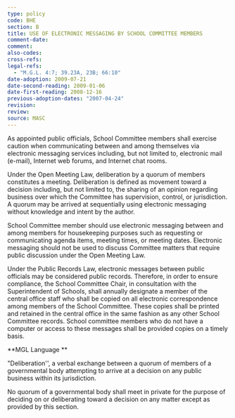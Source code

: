 ```yaml
---
type: policy
code: BHE
section: B
title: USE OF ELECTRONIC MESSAGING BY SCHOOL COMMITTEE MEMBERS
comment-date:
comment:
also-codes:
cross-refs:
legal-refs:
  - "M.G.L. 4:7; 39.23A, 23B; 66:10"
date-adoption: 2009-07-21
date-second-reading: 2009-01-06
date-first-reading: 2008-12-16
previous-adoption-dates: "2007-04-24"
revision: 
review: 
source: MASC
---
```


As appointed public officials, School Committee members shall exercise caution when communicating between and among themselves via electronic messaging services including, but not limited to, electronic mail (e-mail), Internet web forums, and Internet chat rooms.

Under the Open Meeting Law, deliberation by a quorum of members constitutes a meeting. Deliberation is defined as movement toward a decision including, but not limited to, the sharing of an opinion regarding business over which the Committee has supervision, control, or jurisdiction. A quorum may be arrived at sequentially using electronic messaging without knowledge and intent by the author.

School Committee member should use electronic messaging between and among members for housekeeping purposes such as requesting or communicating agenda items, meeting times, or meeting dates. Electronic messaging should not be used to discuss Committee matters that require public discussion under the Open Meeting Law.

Under the Public Records Law, electronic messages between public officials may be considered public records. Therefore, in order to ensure compliance, the School Committee Chair, in consultation with the Superintendent of Schools, shall annually designate a member of the central office staff who shall be copied on all electronic correspondence among members of the School Committee. These copies shall be printed and retained in the central office in the same fashion as any other School Committee records. School committee members who do not have a computer or access to these messages shall be provided copies on a timely basis.

**MGL Language **

"Deliberation'', a verbal exchange between a quorum of members of a governmental body attempting to arrive at a decision on any public business within its jurisdiction.

No quorum of a governmental body shall meet in private for the purpose of deciding on or deliberating toward a decision on any matter except as provided by this section.


